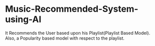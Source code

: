 # Music-Recommended-System-using-AI
It Recommends the User based upon his Playlist(Playlist Based Model). Also, a Popularity based model with respect to the playlist.
